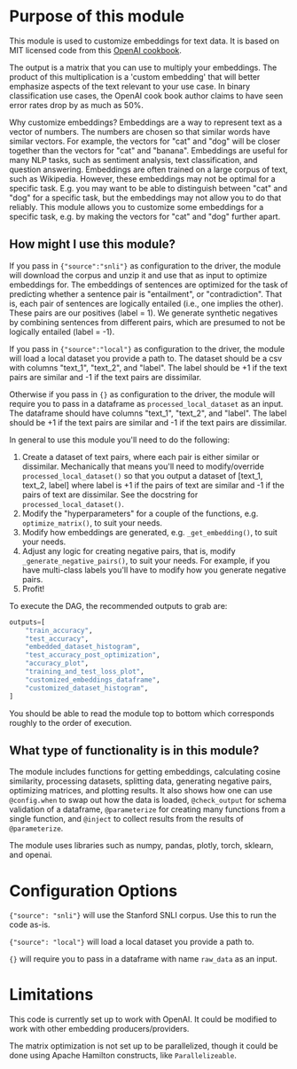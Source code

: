 # Purpose of this module

This module is used to customize embeddings for text data. It is based on MIT licensed code from
this [OpenAI cookbook](https://github.com/openai/openai-cookbook/blob/6d89e11fed344237f07910a98ba98303ece7dd18/examples/Customizing_embeddings.ipynb).

The output is a matrix that you can use to multiply your embeddings. The product of this multiplication is a
'custom embedding' that will better emphasize aspects of the text relevant to your use case.
In binary classification use cases, the OpenAI cook book author claims to have seen error rates drop by as much as 50%.

Why customize embeddings? Embeddings are a way to represent text as a vector of numbers. The numbers are chosen so that
similar words have similar vectors. For example, the vectors for "cat" and "dog" will be closer together than the
vectors for "cat" and "banana". Embeddings are useful for many NLP tasks, such as sentiment analysis, text classification,
and question answering. Embeddings are often trained on a large corpus of text, such as Wikipedia. However, these
embeddings may not be optimal for a specific task. E.g. you may want to be able to distinguish between "cat" and "dog"
for a specific task, but the embeddings may not allow you to do that reliably. This module allows you to customize some
embeddings for a specific task, e.g. by making the vectors for "cat" and "dog" further apart.

## How might I use this module?
If you pass in `{"source":"snli"}` as configuration to the driver, the module will download the corpus and unzip it and
use that as input to optimize embeddings for. The embeddings of sentences are optimized for the task of predicting
whether a sentence pair is "entailment", or "contradiction". That is, each pair of sentences are logically entailed
(i.e., one implies the other). These pairs are our positives (label = 1). We generate synthetic negatives by combining
sentences from different pairs, which are presumed to not be logically entailed (label = -1).

If you pass in `{"source":"local"}` as configuration to the driver, the module will load a local dataset you provide a
path to. The dataset should be a csv with columns "text_1", "text_2", and "label". The label should be +1 if the text
pairs are similar and -1 if the text pairs are dissimilar.

Otherwise if you pass in `{}` as configuration to the driver, the module will require you to pass in a dataframe as
`processed_local_dataset` as an input. The dataframe should have columns "text_1", "text_2", and "label". The label should be +1 if the
text pairs are similar and -1 if the text pairs are dissimilar.

In general to use this module you'll need to do the following:

1. Create a dataset of text pairs, where each pair is either similar or dissimilar. Mechanically that means you'll need
to modify/override `processed_local_dataset()` so that you output a dataset of [text_1, text_2, label] where label is +1 if
the pairs of text are similar and -1 if the pairs of text are dissimilar. See the docstring for `processed_local_dataset()`.
2. Modify the "hyperparameters" for a couple of the functions, e.g. `optimize_matrix()`, to suit your needs.
3. Modify how embeddings are generated, e.g. `_get_embedding()`, to suit your needs.
4. Adjust any logic for creating negative pairs, that is, modify `_generate_negative_pairs()`, to suit your needs. For
example, if you have multi-class labels you'll have to modify how you generate negative pairs.
5. Profit!

To execute the DAG, the recommended outputs to grab are:

```python
outputs=[
    "train_accuracy",
    "test_accuracy",
    "embedded_dataset_histogram",
    "test_accuracy_post_optimization",
    "accuracy_plot",
    "training_and_test_loss_plot",
    "customized_embeddings_dataframe",
    "customized_dataset_histogram",
]
```

You should be able to read the module top to bottom which corresponds roughly to the order of execution.

## What type of functionality is in this module?
The module includes functions for getting embeddings, calculating cosine similarity, processing datasets, splitting data,
generating negative pairs, optimizing matrices, and plotting results. It also shows how one can use `@config.when`
to swap out how the data is loaded, `@check_output` for schema validation of a dataframe, `@parameterize` for
creating many functions from a single function, and `@inject` to collect results from the results of `@parameterize`.

The module uses libraries such as numpy, pandas, plotly, torch, sklearn, and openai.

# Configuration Options
`{"source": "snli"}` will use the Stanford SNLI corpus. Use this to run the code as-is.

`{"source": "local"}` will load a local dataset you provide a path to.

`{}` will require you to pass in a dataframe with name `raw_data` as an input.

# Limitations
This code is currently set up to work with OpenAI. It could be modified to work with other embedding producers/providers.

The matrix optimization is not set up to be parallelized, though it could be done using Apache Hamilton constructs,
like `Parallelizeable`.
